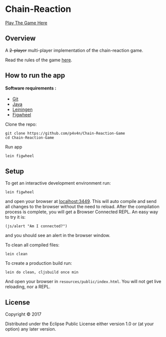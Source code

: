 # Chain-Reaction

[Play The Game Here](https://p4v4n.github.io/Chain-Reaction-Game/)

## Overview

A ~~2-player~~ multi-player implementation of the chain-reaction game.

Read the rules of the game [here](https://brilliant.org/wiki/chain-reaction-game/).

## How to run the app

#### Software requirements :

- [Git](https://git-scm.com/)
- [Java](https://java.com/en/download/)
- [Leiningen](https://leiningen.org/)
- [Figwheel](https://github.com/bhauman/lein-figwheel)

Clone the repo:

```
git clone https://github.com/p4v4n/Chain-Reaction-Game
cd Chain-Reaction-Game
```

Run app

```
lein figwheel
```

## Setup

To get an interactive development environment run:

    lein figwheel

and open your browser at [localhost:3449](http://localhost:3449/).
This will auto compile and send all changes to the browser without the
need to reload. After the compilation process is complete, you will
get a Browser Connected REPL. An easy way to try it is:

    (js/alert "Am I connected?")

and you should see an alert in the browser window.

To clean all compiled files:

    lein clean

To create a production build run:

    lein do clean, cljsbuild once min

And open your browser in `resources/public/index.html`. You will not
get live reloading, nor a REPL. 

## License

Copyright © 2017

Distributed under the Eclipse Public License either version 1.0 or (at your option) any later version.
